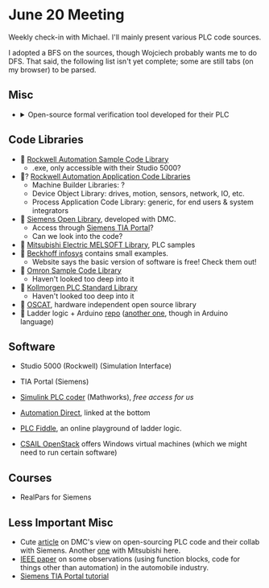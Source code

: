 # June 20 Meeting

Weekly check-in with Michael. I'll mainly present various PLC code sources.

I adopted a BFS on the sources, though Wojciech probably wants me to do DFS. That said, the following list isn't yet complete; some are still tabs (on my browser) to be parsed.


## Misc
- <details>
  <summary>Open-source formal verification tool developed for their PLC</summary>

  ![Add](https://cdn.prod.website-files.com/63dea6cb95e58cb38bb98cbd/6415da00f4c83f3bd7f0d8bf_5e58720d2804b2490a9b2438_Screen-Shot-2018-10-02-at-9.09.00-PM.png)
  ![Add & timer](https://cdn.prod.website-files.com/63dea6cb95e58cb38bb98cbd/6415da00f4c83f7c3af0d8be_5e58720df68ab8d231a6af8f_Screen-Shot-2018-10-02-at-9.09.19-PM.png)
  </details>


## Code Libraries
- 💾 [Rockwell Automation Sample Code Library](https://www.rockwellautomation.com/en-us/support/product/product-downloads/application-code-library/sample-code.html)
    - .exe, only accessible with their Studio 5000?
- 💾? [Rockwell Automation Application Code Libraries](https://www.rockwellautomation.com/en-us/support/product/product-downloads/application-code-library.html)
    - Machine Builder Libraries: ?
    - Device Object Library: drives, motion, sensors, network, IO, etc.
    - Process Application Code Library: generic, for end users & system integrators
- 💾 [Siemens Open Library](https://openplclibrary.com/), developed with DMC.
    - Access through [Siemens TIA Portal](https://www.siemens.com/global/en/products/automation/industry-software/automation-software/tia-portal/highlights/tia-portal-cloud.html)?
    - Can we look into the code?
- 💾 [Mitsubishi Electric MELSOFT Library](https://www.mitsubishielectric-fa.cn/fb/english/melsoft_library/fa/products/cnt/plceng/download/library/other_languages.html), PLC samples
- 💾 [Beckhoff infosys](https://infosys.beckhoff.com/) contains small examples.
    - Website says the basic version of software is free! Check them out!
- 💾 [Omron Sample Code Library](https://automation.omron.com/en/us/support/resources/sample-code/)
    - Haven't looked too deep into it
- 💾 [Kollmorgen PLC Standard Library](https://webhelp.kollmorgen.com/kas4.01/Content/11.TechRefs/PLC-Standard/_OVRVW-PLC-Standard-Libraries.htm?tocpath=Technical%20References%7CProgramming%20Languages%7CPLC%20Standard%20Libraries%7C_____0)
    - Haven't looked too deep into it
- 💾 [OSCAT](http://www.oscat.de/), hardware independent open source library
- 💾 Ladder logic + Arduino [repo](https://github.com/cpipero/ArduinoLadder) ([another one](https://github.com/wditch/plcLib/tree/master/examples), though in Arduino language)


## Software
- Studio 5000 (Rockwell) (Simulation Interface)
- TIA Portal (Siemens)
- [Simulink PLC coder](https://www.mathworks.com/help/plccoder/index.html?s_tid=CRUX_lftnav) (Mathworks), *free access for us*
- [Automation Direct](https://library.automationdirect.com/plc-software-helpful-features/), linked at the bottom
- [PLC Fiddle](https://www.plcfiddle.com), an online playground of ladder logic.

- [CSAIL OpenStack](https://tig.csail.mit.edu/shared-computing/open-stack/) offers Windows virtual machines (which we might need to run certain software)


## Courses
- RealPars for Siemens


## Less Important Misc
- Cute [article](https://www.controldesign.com/displays/hmi/article/11309970/open-source-plc-and-hmi-library-makes-headway) on DMC's view on open-sourcing PLC code and their collab with Siemens. Another [one](https://www.dmcinfo.com/latest-thinking/case-studies/view/id/273/mitsubishi-plc-standard-library) with Mitsubishi here.
- [IEEE paper](https://www.researchgate.net/publication/4278362_A_Study_of_Industrial_Logic_Control_Programming_using_Library_Components) on some observations (using function blocks, code for things other than automation) in the automobile industry.
- [Siemens TIA Portal tutorial](https://www.solisplc.com/tutorials/working-with-libraries-in-siemens-tia-portal-plc-programming)